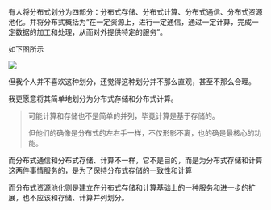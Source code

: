 有人将分布式划分为四部分：分布式存储、分布式计算、分布式通信、分布式资源池化。并将分布式概括为“在一定资源上，进行一定通信，通过一定计算，完成一定数据的加工和处理，从而对外提供特定的服务”。

如下图所示

![](C:/Users/Five/Desktop/note/img/6-01.png)



但我个人并不喜欢这种划分，还觉得这种划分并不那么直观，甚至不那么合理。

我更愿意将其简单地划分为分布式存储和分布式计算。

> 可能计算和存储也不是简单的并列，毕竟计算是基于存储的。
>
> 但他们的确像是分布式的左右手一样，不仅形影不离，也的确是最核心的功能。

而分布式通信和分布式存储、计算不一样，它不是目的，而是为分布式存储和计算这两件事情服务的，是为了保持分布式存储的一致性和计算

而分布式资源池化则是建立在分布式存储和计算基础上的一种服务和进一步的扩展，也不应该和存储、计算并列划分。

